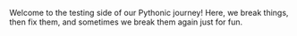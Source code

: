 Welcome to the testing side of our Pythonic journey! Here, we break things, then fix them, and sometimes we break them again just for fun.
